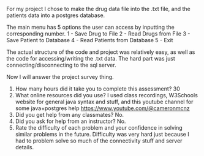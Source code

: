 For my project I chose to make the drug data file into the .txt file, and the patients data into a postgres database.

The main menu has 5 options the user can access by inputting the corresponding number.
1 - Save Drug to File
2 - Read Drugs from File
3 - Save Patient to Database
4 - Read Patients from Database
5 - Exit

The actual structure of the code and project was relatively easy, as well as the code for accessing/writing the .txt data. 
The hard part was just connecting/disconnecting to the sql server.

Now I will answer the project survey thing.
1. How many hours did it take you to complete this assessment?
   30
2. What online resources did you use?
   I used class recordings, W3Schools website for general java syntax and stuff, and this youtube channel for some java+postgres help https://www.youtube.com/@cameronmcnz
3. Did you get help from any classmates? 
   No.
4. Did you ask for help from an instructor?
   No.
5. Rate the difficulty of each problem and your confidence in solving similar problems in the future.
   Difficulty was very hard just because I had to problem solve so much of the connectivity stuff and server details.